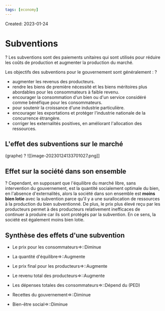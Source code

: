 ```yaml
---
tags: [economy] 
---
```

Created: 2023-01-24

# Subventions
?
Les subventions sont des paiements unitaires qui sont utilisés pour réduire les coûts de production et augmenter la production du marché.
<!--SR:!2023-02-09,4,230-->

Les objectifs des subventions pour le gouvernement sont généralement :
?
-   augmenter les revenus des producteurs.
-   rendre les biens de première nécessité et les biens méritoires plus abordables pour les consommateurs à faible revenu.
-   encourager la consommation d'un bien ou d'un service considéré comme bénéfique pour les consommateurs.
-   pour soutenir la croissance d'une industrie particulière.
-   encourager les exportations et protéger l'industrie nationale de la concurrence étrangère.
-   corriger les externalités positives, en améliorant l'allocation des ressources.
<!--SR:!2023-02-16,13,230-->

## L'effet des subventions sur le marché
(graphe)
?
![[image-20230124133701027.png]]
<!--SR:!2023-03-01,23,250-->

## Effet sur la société dans son ensemble
?
Cependant, en supposant que l'équilibre du marché libre, sans intervention du gouvernement, est la quantité socialement optimale du bien, en l'absence d'externalités, alors la société dans son ensemble est **moins bien lotie** avec la subvention parce qu'il y a une surallocation de ressources à la production du bien subventionné. De plus, le prix plus élevé reçu par les producteurs permet à des producteurs relativement inefficaces de continuer à produire car ils sont protégés par la subvention. En ce sens, la société est également moins bien lotie.
<!--SR:!2023-02-08,10,250-->

## Synthèse des effets d'une subvention
- Le prix pour les consommateurs=>::Diminue
<!--SR:!2023-02-26,20,250-->
- La quantité d'équilibre=>::Augmente
<!--SR:!2023-02-23,18,250-->
- Le prix final pour les producteurs=>::Augmente
<!--SR:!2023-02-07,9,250-->
- Le revenu total des producteurs=>::Augmente
<!--SR:!2023-02-08,10,250-->
- Les dépenses totales des consommateurs=>::Dépend du (PED)
<!--SR:!2023-02-07,2,170-->
- Recettes du gouvernement=>::Diminue
<!--SR:!2023-02-06,8,250-->
- Bien-être social=>::Diminue
<!--SR:!2023-02-15,12,230-->

